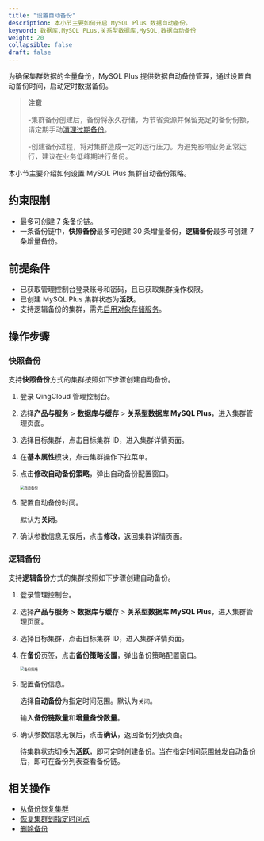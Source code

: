 ```yaml
---
title: "设置自动备份"
description: 本小节主要如何开启 MySQL Plus 数据自动备份。 
keyword: 数据库,MySQL PLus,关系型数据库,MySQL,数据自动备份
weight: 20
collapsible: false
draft: false
---
```




为确保集群数据的全量备份，MySQL Plus 提供数据自动备份管理，通过设置自动备份时间，启动定时数据备份。

> **注意**
> 
> -集群备份创建后，备份将永久存储，为节省资源并保留充足的备份份额，请定期手动[清理过期备份](../delete_backup)。
> 
> -创建备份过程，将对集群造成一定的运行压力。为避免影响业务正常运行，建议在业务低峰期进行备份。

本小节主要介绍如何设置 MySQL Plus 集群自动备份策略。

## 约束限制

- 最多可创建 7 条备份链。
- 一条备份链中，**快照备份**最多可创建 30 条增量备份，**逻辑备份**最多可创建 7 条增量备份。

## 前提条件

- 已获取管理控制台登录账号和密码，且已获取集群操作权限。
- 已创建 MySQL Plus 集群状态为**活跃**。
- 支持逻辑备份的集群，需先[启用对象存储服务](../logical_backup_storage)。

## 操作步骤

### 快照备份

支持**快照备份**方式的集群按照如下步骤创建自动备份。

1. 登录 QingCloud 管理控制台。
2. 选择**产品与服务** > **数据库与缓存** > **关系型数据库 MySQL Plus**，进入集群管理页面。
3. 选择目标集群，点击目标集群 ID，进入集群详情页面。  
4. 在**基本属性**模块，点击集群操作下拉菜单。
5. 点击**修改自动备份策略**，弹出自动备份配置窗口。

   <img src="../../../_images/backup_auto.png" alt="自动备份" style="zoom:50%;" />
   
6. 配置自动备份时间。

   默认为**关闭**。

7. 确认参数信息无误后，点击**修改**，返回集群详情页面。

### 逻辑备份

支持**逻辑备份**方式的集群按照如下步骤创建自动备份。

1. 登录管理控制台。
2. 选择**产品与服务** > **数据库与缓存** > **关系型数据库 MySQL Plus**，进入集群管理页面。
3. 选择目标集群，点击目标集群 ID，进入集群详情页面。  
4. 在**备份**页签，点击**备份策略设置**，弹出备份策略配置窗口。

   <img src="../../../_images/auto_backup_1.png" alt="备份策略" style="zoom:50%;" />

5. 配置备份信息。

    选择**自动备份**为指定时间范围。默认为`关闭`。

    输入**备份链数量**和**增量备份数量**。

6. 确认参数信息无误后，点击**确认**，返回备份列表页面。

   待集群状态切换为**活跃**，即可定时创建备份。当在指定时间范围触发自动备份后，即可在备份列表查看备份链。

## 相关操作

- [从备份恢复集群](../restore_from_backup)
- [恢复集群到指定时间点](../restore_point_in_time)
- [删除备份](../delete_backup)
